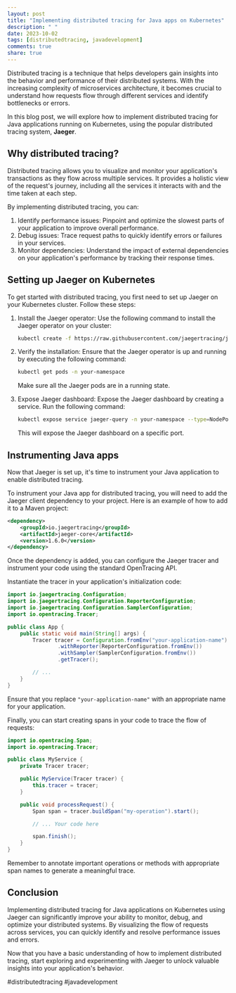 ```yaml
---
layout: post
title: "Implementing distributed tracing for Java apps on Kubernetes"
description: " "
date: 2023-10-02
tags: [distributedtracing, javadevelopment]
comments: true
share: true
---
```


Distributed tracing is a technique that helps developers gain insights into the behavior and performance of their distributed systems. With the increasing complexity of microservices architecture, it becomes crucial to understand how requests flow through different services and identify bottlenecks or errors.

In this blog post, we will explore how to implement distributed tracing for Java applications running on Kubernetes, using the popular distributed tracing system, **Jaeger**.

## Why distributed tracing?

Distributed tracing allows you to visualize and monitor your application's transactions as they flow across multiple services. It provides a holistic view of the request's journey, including all the services it interacts with and the time taken at each step.

By implementing distributed tracing, you can:

1. Identify performance issues: Pinpoint and optimize the slowest parts of your application to improve overall performance.
2. Debug issues: Trace request paths to quickly identify errors or failures in your services.
3. Monitor dependencies: Understand the impact of external dependencies on your application's performance by tracking their response times.

## Setting up Jaeger on Kubernetes

To get started with distributed tracing, you first need to set up Jaeger on your Kubernetes cluster. Follow these steps:

1. Install the Jaeger operator: Use the following command to install the Jaeger operator on your cluster:

   ```bash
   kubectl create -f https://raw.githubusercontent.com/jaegertracing/jaeger-kubernetes/master/all-in-one/jaeger-all-in-one-template.yml
   ```

2. Verify the installation: Ensure that the Jaeger operator is up and running by executing the following command:

   ```bash
   kubectl get pods -n your-namespace
   ```

   Make sure all the Jaeger pods are in a running state.

3. Expose Jaeger dashboard: Expose the Jaeger dashboard by creating a service. Run the following command:

   ```bash
   kubectl expose service jaeger-query -n your-namespace --type=NodePort --name=jaeger-query-service
   ```

   This will expose the Jaeger dashboard on a specific port.

## Instrumenting Java apps

Now that Jaeger is set up, it's time to instrument your Java application to enable distributed tracing. 

To instrument your Java app for distributed tracing, you will need to add the Jaeger client dependency to your project. Here is an example of how to add it to a Maven project:

```xml
<dependency>
    <groupId>io.jaegertracing</groupId>
    <artifactId>jaeger-core</artifactId>
    <version>1.6.0</version>
</dependency>
```

Once the dependency is added, you can configure the Jaeger tracer and instrument your code using the standard OpenTracing API.

Instantiate the tracer in your application's initialization code:

```java
import io.jaegertracing.Configuration;
import io.jaegertracing.Configuration.ReporterConfiguration;
import io.jaegertracing.Configuration.SamplerConfiguration;
import io.opentracing.Tracer;

public class App {
    public static void main(String[] args) {
        Tracer tracer = Configuration.fromEnv("your-application-name")
                .withReporter(ReporterConfiguration.fromEnv())
                .withSampler(SamplerConfiguration.fromEnv())
                .getTracer();

        // ...
    }
}
```

Ensure that you replace `"your-application-name"` with an appropriate name for your application.

Finally, you can start creating spans in your code to trace the flow of requests:

```java
import io.opentracing.Span;
import io.opentracing.Tracer;

public class MyService {
    private Tracer tracer;

    public MyService(Tracer tracer) {
        this.tracer = tracer;
    }

    public void processRequest() {
        Span span = tracer.buildSpan("my-operation").start();

        // ... Your code here

        span.finish();
    }
}
```

Remember to annotate important operations or methods with appropriate span names to generate a meaningful trace.

## Conclusion

Implementing distributed tracing for Java applications on Kubernetes using Jaeger can significantly improve your ability to monitor, debug, and optimize your distributed systems. By visualizing the flow of requests across services, you can quickly identify and resolve performance issues and errors.

Now that you have a basic understanding of how to implement distributed tracing, start exploring and experimenting with Jaeger to unlock valuable insights into your application's behavior.

#distributedtracing #javadevelopment